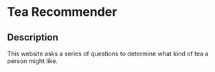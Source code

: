 # Tea Recommender

## Description
This website asks a series of questions to determine what kind of tea a person might like.